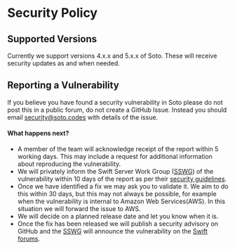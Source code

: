 # Security Policy

## Supported Versions

Currently we support versions 4.x.x and 5.x.x of Soto. These will receive security updates as and when needed.

## Reporting a Vulnerability

If you believe you have found a security vulnerability in Soto please do not post this in a public forum, do not create a GitHub Issue. Instead you should email [security@soto.codes](mailto:security@soto.codes) with details of the issue.

#### What happens next?

* A member of the team will acknowledge receipt of the report within 5
  working days. This may include a request for additional
  information about reproducing the vulnerability.
* We will privately inform the Swift Server Work Group ([SSWG][sswg]) of the
  vulnerability within 10 days of the report as per their [security
  guidelines][sswg-security].
* Once we have identified a fix we may ask you to validate it. We aim to do this
  within 30 days, but this may not always be possible, for example when the 
  vulnerability is internal to Amazon Web Services(AWS). In this situation we will 
  forward the issue to AWS.
* We will decide on a planned release date and let you know when it is.
* Once the fix has been released we will publish a security advisory on GitHub
  and the [SSWG][sswg] will announce the vulnerability on the [Swift
  forums][swift-forums-sec].

[sswg]: https://github.com/swift-server/sswg
[sswg-security]: https://github.com/swift-server/sswg/blob/main/process/incubation.md#security-best-practices
[swift-forums-sec]: https://forums.swift.org/c/server/security-updates/
